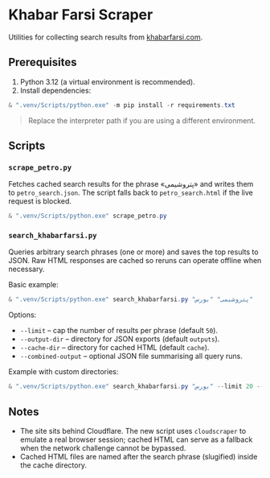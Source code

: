 # Khabar Farsi Scraper

Utilities for collecting search results from [khabarfarsi.com](https://khabarfarsi.com).

## Prerequisites

1. Python 3.12 (a virtual environment is recommended).
2. Install dependencies:

```powershell
& ".venv/Scripts/python.exe" -m pip install -r requirements.txt
```

> Replace the interpreter path if you are using a different environment.

## Scripts

### `scrape_petro.py`
Fetches cached search results for the phrase «پتروشیمی» and writes them to `petro_search.json`. The script falls back to `petro_search.html` if the live request is blocked.

```powershell
& ".venv/Scripts/python.exe" scrape_petro.py
```

### `search_khabarfarsi.py`
Queries arbitrary search phrases (one or more) and saves the top results to JSON. Raw HTML responses are cached so reruns can operate offline when necessary.

Basic example:

```powershell
& ".venv/Scripts/python.exe" search_khabarfarsi.py "پتروشیمی" "بورس"
```

Options:

- `--limit` – cap the number of results per phrase (default `50`).
- `--output-dir` – directory for JSON exports (default `outputs`).
- `--cache-dir` – directory for cached HTML (default `cache`).
- `--combined-output` – optional JSON file summarising all query runs.

Example with custom directories:

```powershell
& ".venv/Scripts/python.exe" search_khabarfarsi.py "بورس" --limit 20 --output-dir data/json --cache-dir data/html --combined-output data/summary.json
```

## Notes

- The site sits behind Cloudflare. The new script uses `cloudscraper` to emulate a real browser session; cached HTML can serve as a fallback when the network challenge cannot be bypassed.
- Cached HTML files are named after the search phrase (slugified) inside the cache directory.
